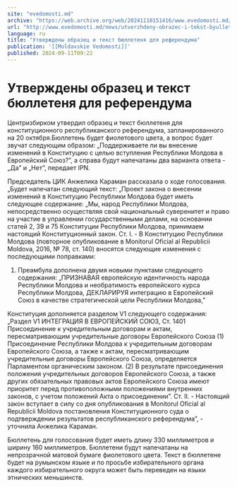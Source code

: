 ```yaml
---
site: "evedomosti.md"
archive: "https://web.archive.org/web/20241110151416/www.evedomosti.md/news/utverzhdeny-obrazec-i-tekst-byulletenya-dlya-referenduma"
url: "http://www.evedomosti.md/news/utverzhdeny-obrazec-i-tekst-byulletenya-dlya-referenduma"
language: ru
title: "Утверждены образец и текст бюллетеня для референдума"
publication: '[[Moldavskie Vedomosti]]'
published: 2024-09-11T09:22
---
```


# Утверждены образец и текст бюллетеня для референдума

Центризбирком утвердил образец и текст бюллетеня для конституционного республиканского референдума, запланированного на 20 октября.Бюллетень будет фиолетового цвета, а вопрос будет звучат следующим образом: „Поддерживаете ли вы внесение изменений в Конституцию с целью вступления Республики Молдова в Европейский Союз?”, а справа будут напечатаны два варианта ответа - „Да” и „Нет”, передает IPN.

Председатель ЦИК Анжелика Караман рассказала о ходе голосования. „Будет напечатан следующий текст: „Проект закона о внесении изменений в Конституцию Республики Молдова будет иметь следующее содержание: „Мы, народ Республики Молдова, непосредственно осуществляя свой национальный суверенитет и право на участие в управлении государственными делами, на основании статей 2, 39 и 75 Конституции Республики Молдова, принимаем настоящий Конституционный закон. Ст. I. - В Конституцию Республики Молдова (повторное опубликование в Monitorul Oficial al Republicii Moldova, 2016, № 78, ст. 140) вносятся следующие изменения с последующими поправками:

1. Преамбула дополнена двумя новыми пунктами следующего содержания: „ПРИЗНАВАЯ европейскую идентичность народа Республики Молдова и необратимость европейского курса Республики Молдова, ДЕКЛАРИРУЯ интеграцию в Европейский Союз в качестве стратегической цели Республики Молдова,”

Конституция дополняется разделом V1 следующего содержания: „Раздел V1 ИНТЕГРАЦИЯ В ЕВРОПЕЙСКИЙ СОЮЗ, Ст. 1401 Присоединение к учредительным договорам и актам, пересматривающим учредительные договоры Европейского Союза (1) Присоединение Республики Молдова к учредительным договорам Европейского Союза, а также к актам, пересматривающим учредительные договоры Европейского Союза, определяется Парламентом органическим законом. (2) В результате присоединения положения учредительных договоров Европейского Союза, а также других обязательных правовых актов Европейского Союза имеют приоритет перед противоположными положениями внутренних законов, с учетом положений Акта о присоединении”. Ст. II. - Настоящий закон вступает в силу со дня опубликования в Monitorul Oficial al Republicii Moldova постановления Конституционного суда о подтверждении результатов республиканского референдума”, - уточнила Анжелика Караман.

Бюллетень для голосования будет иметь длину 330 миллиметров и ширину 160 миллиметров. Бюллетени будут напечатаны на непрозрачной матовой бумаге фиолетового цвета. Текст в бюллетене будет на румынском языке и по просьбе избирательного органа каждого избирательного округа может быть переведен на языки этнических меньшинств.
